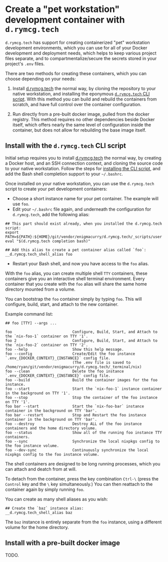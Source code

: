 # Create a "pet workstation" development container with `d.rymcg.tech`

`d.rymcg.tech` has support for creating containerized "pet"
workstation development environments, which you can use for all of
your Docker development and deployment needs, which helps to keep
various project files separate, and to compartmentalize/secure the
secrets stored in your project's `.env` files.

There are two methods for creating these containers, which you can
choose depending on your needs:

 1. Install
   [d.rymcg.tech](https://github.com/enigmaCurry/d.rymcg.tech) the
   normal way, by cloning the repository to your native
   workstation, and installing the eponymous [`d.rymcg.tech` CLI
   script](README.md#using-the-drymcgtech-cli-script-optional). With
   this method you can build and rebuild the containers from scratch,
   and have full control over the container configuration.

 2. Run directly from a pre-built docker image, pulled from the docker
    registry. This method requires no other dependencies beside Docker
    itself, which offers nearly the same level of configuration inside
    the container, but does not allow for rebuilding the base image
    itself.

## Install with the `d.rymcg.tech` CLI script

Initial setup requires you to install [d.rymcg.tech](README.md) the
normal way, by creating a Docker host, and an SSH connection context,
and cloning the source code to your native workstation. Follow the
steps for [installing the CLI
script](README.md#using-the-drymcgtech-cli-script-optional), and add
the Bash shell completion support to your `~/.bashrc`.

Once installed on your native workstation, you can use the
`d.rymcg.tech` script to create your pet development containers:

 * Choose a short instance name for your pet container. The example
   will use `foo`.
 * Edit your `~/.bashrc` file again, and underneath the configuration
   for `d.rymcg.tech`, add the following alias:

```
## This part should exist already, when you installed the d.rymcg.tech script:
export PATH=${PATH}:${HOME}/git/vendor/enigmacurry/d.rymcg.tech/_scripts/user
eval "$(d.rymcg.tech completion bash)"

## Add this alias to create a pet container alias called `foo`:
__d.rymcg.tech_shell_alias foo
```

 * Restart your Bash shell, and now you have access to the `foo`
   alias.

With the `foo` alias, you can create multiple shell `TTY` containers,
these containers give you an interactive shell terminal environment.
Every container that you create with the `foo` alias will share the
same home directory mounted from a volume.

You can bootstrap the `foo` container simply by typing `foo`. This
will configure, build, start, and attach to the new container.

Example command list:

```
## foo [TTY] --args ...

foo                           Configure, Build, Start, and Attach to the `nix-foo-1` container on TTY '1'.
foo 2                         Configure, Build, Start, and Attach to the `nix-foo-2` container on TTY '2'.
foo --help                    Show this help message.
foo --config                  Create/Edit the foo instance `.env_{DOCKER_CONTEXT}_{INSTANCE}` config file.
                              (The .env file is saved to /home/ryan/git/vendor/enigmacurry/d.rymcg.tech/_terminal/nix)
foo --clean                   Delete the foo instance `.env_{DOCKER_CONTEXT}_{INSTANCE}` config file.
foo --build                   Build the container images for the foo instance.
foo --start                   Start the `nix-foo-1` instance container in the background on TTY '1'.
foo --stop                    Stop the container of the foo instance on TTY '1'.
foo bar --start               Start the `nix-foo-bar` instance container in the background on TTY 'bar'.
foo bar --restart             Stop and Restart the foo instance container in the background on TTY 'bar'.
foo --destroy                 Destroy ALL of the foo instance containers and the home directory volume.
foo --status                  Show all of the running foo instance TTY containers.
foo --sync                    Synchronize the local nixpkgs config to the foo instance volume.
foo --dev-sync                Continuously synchronize the local nixpkgs config to the foo instance volume.
```

The shell containers are designed to be long running processes, which
you can attach and deatch from at will.

To detach from the container, press the key combination `Ctrl-\`
(press the `Control` key and the `\` key simultaneously.) You can then
reattach to the container again by simply running `foo`.

You can create as many shell aliases as you wish:

```
## Create the `baz` instance alias:
__d.rymcg.tech_shell_alias baz
```

The `baz` instance is entirely separate from the `foo` instance, using
a different volume for the home directory.

## Install with a pre-built docker image

TODO.

